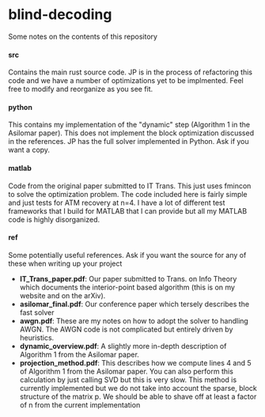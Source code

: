 # blind-decoding

Some notes on the contents of this repository

#### src
Contains the main rust source code.  JP is in the process of refactoring this code and we have a number of optimizations yet to be implmented. Feel free to modify and reorganize as you see fit.

#### python
This contains my implementation of the "dynamic" step (Algorithm 1 in the Asilomar paper).  This does not implement the block optimization discussed in the references.  JP has the full solver implemented in Python.  Ask if you want a copy.

#### matlab
Code from the original paper submitted to IT Trans. This just uses fmincon to solve the optimization problem.  The code included here is fairly simple and just tests for ATM recovery at n=4.  I have a lot of different test frameworks that I build for MATLAB that I can provide but all my MATLAB code is highly disorganized.

#### ref
Some potentially useful references.  Ask if you want the source for any of these when writing up your project

* __IT_Trans_paper.pdf__: Our paper submitted to Trans. on Info Theory which documents the interior-point based algorithm (this is on my website and on the arXiv).
* __asilomar_final.pdf__: Our conference paper which tersely describes the fast solver
* __awgn.pdf__: These are my notes on how to adopt the solver to handling AWGN.  The AWGN code is not complicated but entirely driven by heuristics.  
* __dynamic_overview.pdf__: A slightly more in-depth description of Algorithm 1 from the Asilomar paper.
* __projection_method.pdf__: This describes how we compute lines 4 and 5 of Algorithm 1 from the Asilomar paper.  You can also perform this calculation by just calling SVD but this is very slow.  This method is currently implemented but we do not take into account the sparse, block structure of the matrix p.  We should be able to shave off at least a factor of n from the current implementation
